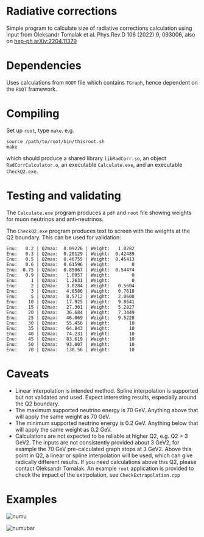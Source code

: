 # Radiative corrections
Simple program to calculate size of radiative corrections calculation using input from Oleksandr Tomalak et al. Phys.Rev.D 106 (2022) 9, 093006, also on 
[hep-ph arXiv:2204.11379](https://arxiv.org/abs/2204.11379)

# Dependencies
Uses calculations from `ROOT` file which contains `TGraph`, hence dependent on the `ROOT` framework.

# Compiling
Set up `root`, type `make`. e.g. 
```
source /path/to/root/bin/thisroot.sh
make
```
which should produce a shared library `libRadCorr.so`, an object `RadCorrCalculator.o`, an executable `Calculate.exe`, and an executable `CheckQ2.exe`.

# Testing and validating
The `Calculate.exe` program produces a `pdf` and `root` file showing weights for muon neutrinos and anti-neutrinos.

The `CheckQ2.exe` program produces text to screen with the weights at the Q2 boundary. This can be used for validation:
```
Enu:   0.2 | Q2max:  0.09226 | Weight:   1.0282
Enu:   0.3 | Q2max:  0.20129 | Weight:  0.42489
Enu:   0.5 | Q2max:  0.46755 | Weight:  0.45413
Enu:   0.6 | Q2max:  0.61596 | Weight:        0
Enu:  0.75 | Q2max:  0.85067 | Weight:  0.54474
Enu:   0.9 | Q2max:   1.0957 | Weight:        0
Enu:     1 | Q2max:   1.2631 | Weight:        0
Enu:     2 | Q2max:   3.0284 | Weight:   0.5604
Enu:     3 | Q2max:   4.8586 | Weight:   0.7618
Enu:     5 | Q2max:   8.5712 | Weight:   2.0608
Enu:    10 | Q2max:   17.925 | Weight:   9.8641
Enu:    15 | Q2max:   27.301 | Weight:   5.2827
Enu:    20 | Q2max:   36.684 | Weight:   7.3449
Enu:    25 | Q2max:   46.069 | Weight:   9.5228
Enu:    30 | Q2max:   55.456 | Weight:       10
Enu:    35 | Q2max:   64.843 | Weight:       10
Enu:    40 | Q2max:   74.231 | Weight:       10
Enu:    45 | Q2max:   83.619 | Weight:       10
Enu:    50 | Q2max:   93.007 | Weight:       10
Enu:    70 | Q2max:   130.56 | Weight:       10
```

# Caveats
* Linear interpolation is intended method. Spline interpolation is supported but not validated and used. Expect interesting results, especially around the Q2 boundary.
* The maximum supported neutrino energy is 70 GeV. Anything above that will apply the same weight as 70 GeV.
* The minimum supported neutrino energy is 0.2 GeV. Anything below that will apply the same weight as 0.2 GeV.
* Calculations are not expected to be reliable at higher Q2, e.g. Q2 > 3 GeV2. The inputs are not consistently provided about 3 GeV2, for example the 70 GeV pre-calculated graph stops at 3 GeV2. Above this point in Q2, a linear or spline interpolation will be used, which can give radically different results. If you need calculations above this Q2, please contact Oleksandr Tomalak. An example `root` application is provided to check the impact of the extrpolation, see `CheckExtrapolation.cpp`

# Examples
![numu](https://github.com/clarenc3/radcorr/assets/11278399/4c765c9a-5740-4f18-85ce-bbe80919d8f5) 

![numubar](https://github.com/clarenc3/radcorr/assets/11278399/75170063-b042-45fb-87b2-94c3feea87e5)
